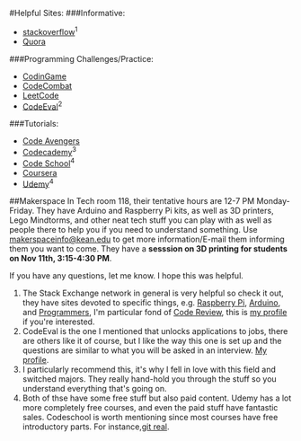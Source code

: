 #Helpful Sites:
###Informative:
- [stackoverflow](http://stackoverflow.com/)<sup>1</sup>
- [Quora](https://www.quora.com/)

###Programming Challenges/Practice:
- [CodinGame](https://www.codingame.com/) 
- [CodeCombat](https://codecombat.com/)
- [LeetCode](https://leetcode.com/)
- [CodeEval](https://www.codeeval.com/)<sup>2</sup>

###Tutorials:
- [Code Avengers](https://www.codeavengers.com/)
- [Codecademy](https://www.codecademy.com/)<sup>3</sup>
- [Code School](https://www.codeschool.com/)<sup>4</sup>
- [Coursera](https://www.coursera.org/)
- [Udemy](https://www.udemy.com/)<sup>4</sup>


##Makerspace
In Tech room 118, their tentative hours are 12-7 PM Monday-Friday. They have Arduino and Raspberry Pi kits, as well as 3D printers, Lego Mindtorms, and other neat tech stuff you can play with as well as people there to help you if you need to understand something. Use makerspaceinfo@kean.edu to get more information/E-mail them informing them you want to come. They have a **sesssion on 3D printing for students on Nov 11th, 3:15-4:30 PM**.

If you have any questions, let me know. I hope this was helpful.

1. The Stack Exchange network in general is very helpful so check it out, they have sites devoted to specific things, e.g. [Raspberry Pi](http://raspberrypi.stackexchange.com/), [Arduino](http://arduino.stackexchange.com/), and [Programmers](http://programmers.stackexchange.com/), I'm particular fond of [Code Review](http://codereview.stackexchange.com/), this is [my profile](http://codereview.stackexchange.com/users/49181/legato) if you're interested.
2. CodeEval is the one I mentioned that unlocks applications to jobs, there are others like it of course, but I like the way this one is set up and the questions are similar to what you will be asked in an interview. [My profile](https://www.codeeval.com/profile/Javaliant/).
3. I particularly recommend this, it's why I fell in love with this field and switched majors. They really hand-hold you through the stuff so you understand everything that's going on.
4. Both of thse have some free stuff but also paid content. Udemy has a lot more completely free courses, and even the paid stuff have fantastic sales. Codeschool is worth mentioning since most courses have free introductory parts. For instance,[git real](https://www.codeschool.com/courses/git-real).
